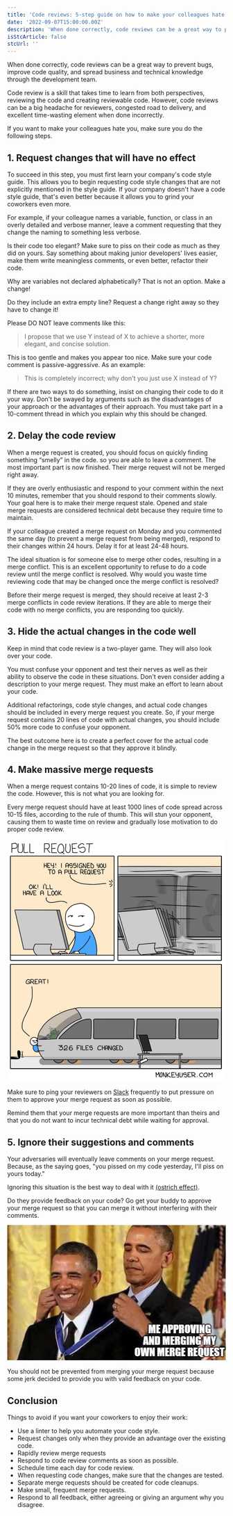 ```yaml
---
title: 'Code reviews: 5-step guide on how to make your colleagues hate you'
date: '2022-09-07T15:00:00.00Z'
description: 'When done correctly, code reviews can be a great way to prevent bugs...'
isStcArticle: false
stcUrl: ''
---
```


When done correctly, code reviews can be a great way to prevent bugs, improve code quality, and spread business and technical knowledge through the development team. 

Code review is a skill that takes time to learn from both perspectives, reviewing the code and creating reviewable code. However, code reviews can be a big headache for reviewers, congested road to delivery, and excellent time-wasting element when done incorrectly.

If you want to make your colleagues hate you, make sure you do the following steps.

## 1. Request changes that will have no effect

To succeed in this step, you must first learn your company's code style guide. This allows you to begin requesting code style changes that are not explicitly mentioned in the style guide. If your company doesn't have a code style guide, that's even better because it allows you to grind your coworkers even more.

For example, if your colleague names a variable, function, or class in an overly detailed and verbose manner, leave a comment requesting that they change the naming to something less verbose.

Is their code too elegant? Make sure to piss on their code as much as they did on yours. Say something about making junior developers' lives easier, make them write meaningless comments, or even better, refactor their code.

Why are variables not declared alphabetically? That is not an option. Make a change!

Do they include an extra empty line? Request a change right away so they have to change it!

Please DO NOT leave comments like this:

> I propose that we use Y instead of X to achieve a shorter, more elegant, and concise solution.

This is too gentle and makes you appear too nice. Make sure your code comment is passive-aggressive. As an example:

> This is completely incorrect; why don't you just use X instead of Y?

If there are two ways to do something, insist on changing their code to do it your way. Don't be swayed by arguments such as the disadvantages of your approach or the advantages of their approach. You must take part in a 10-comment thread in which you explain why this should be changed.

## 2. Delay the code review 

When a merge request is created, you should focus on quickly finding something “smelly” in the code. so you are able to leave a comment. The most important part is now finished. Their merge request will not be merged right away.

If they are overly enthusiastic and respond to your comment within the next 10 minutes, remember that you should respond to their comments slowly. Your goal here is to make their merge request stale. Opened and stale merge requests are considered technical debt because they require time to maintain.

If your colleague created a merge request on Monday and you commented the same day (to prevent a merge request from being merged), respond to their changes within 24 hours. Delay it for at least 24-48 hours.

The ideal situation is for someone else to merge other codes, resulting in a merge conflict. This is an excellent opportunity to refuse to do a code review until the merge conflict is resolved. Why would you waste time reviewing code that may be changed once the merge conflict is resolved?

Before their merge request is merged, they should receive at least 2-3 merge conflicts in code review iterations. If they are able to merge their code with no merge conflicts, you are responding too quickly.

## 3. Hide the actual changes in the code well

Keep in mind that code review is a two-player game. They will also look over your code. 

You must confuse your opponent and test their nerves as well as their ability to observe the code in these situations. Don't even consider adding a description to your merge request. They must make an effort to learn about your code.

Additional refactorings, code style changes, and actual code changes should be included in every merge request you create. So, if your merge request contains 20 lines of code with actual changes, you should include 50% more code to confuse your opponent.

The best outcome here is to create a perfect cover for the actual code change in the merge request so that they approve it blindly.

## 4. Make massive merge requests

When a merge request contains 10-20 lines of code, it is simple to review the code. However, this is not what you are looking for.

Every merge request should have at least 1000 lines of code spread across 10-15 files, according to the rule of thumb. This will stun your opponent, causing them to waste time on review and gradually lose motivation to do proper code review.

![Massive merge requests](./code-reviews.jpg)

Make sure to ping your reviewers on [Slack](https://mensurdurakovic.com/blog/slack-bon-ton/) frequently to put pressure on them to approve your merge request as soon as possible.

Remind them that your merge requests are more important than theirs and that you do not want to incur technical debt while waiting for approval.

## 5. Ignore their suggestions and comments

Your adversaries will eventually leave comments on your merge request. Because, as the saying goes, "you pissed on my code yesterday, I'll piss on yours today."

Ignoring this situation is the best way to deal with it [(ostrich effect)](https://mensurdurakovic.com/blog/the-most-common-laws-and-principles-in-software-development/).

Do they provide feedback on your code? Go get your buddy to approve your merge request so that you can merge it without interfering with their comments.

![When you merge your own merge request](./obama.jpg)

You should not be prevented from merging your merge request because some jerk decided to provide you with valid feedback on your code.

## Conclusion

Things to avoid if you want your coworkers to enjoy their work:
- Use a linter to help you automate your code style.
- Request changes only when they provide an advantage over the existing code.
- Rapidly review merge requests
- Respond to code review comments as soon as possible.
- Schedule time each day for code review.
- When requesting code changes, make sure that the changes are tested.
- Separate merge requests should be created for code cleanups.
- Make small, frequent merge requests.
- Respond to all feedback, either agreeing or giving an argument why you disagree.
